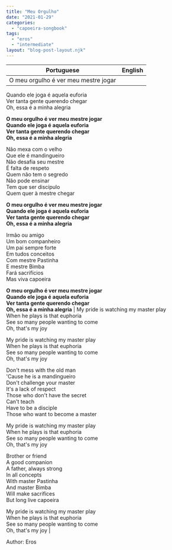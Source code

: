```yaml
---
title: "Meu Orgulho"
date: "2021-01-29"
categories: 
  - "capoeira-songbook"
tags: 
  - "eros"
  - "intermediate"
layout: "blog-post-layout.njk"
---
```


| Portuguese | English |
| --- | --- |
| O meu orgulho é ver meu mestre jogar  
Quando ele joga é aquela euforia  
Ver tanta gente querendo chegar  
Oh, essa é a minha alegria  
  
**O meu orgulho é ver meu mestre jogar  
Quando ele joga é aquela euforia  
Ver tanta gente querendo chegar  
Oh, essa é a minha alegria**  
  
Não mexa com o velho  
Que ele é mandingueiro  
Não desafia seu mestre  
É falta de respeto  
Quem não tem o segredo  
Não pode ensinar  
Tem que ser discípulo  
Quem quer à mestre chegar  
  
**O meu orgulho é ver meu mestre jogar  
Quando ele joga é aquela euforia  
Ver tanta gente querendo chegar  
Oh, essa é a minha alegria**  
  
Irmão ou amigo  
Um bom companheiro  
Um pai sempre forte  
Em tudos conceitos  
Com mestre Pastinha  
E mestre Bimba  
Fará sacrifícios  
Mas viva capoeira  
  
**O meu orgulho é ver meu mestre jogar  
Quando ele joga é aquela euforia  
Ver tanta gente querendo chegar  
Oh, essa é a minha alegria** | My pride is watching my master play  
When he plays is that euphoria  
See so many people wanting to come  
Oh, that's my joy  
  
My pride is watching my master play  
When he plays is that euphoria  
See so many people wanting to come  
Oh, that's my joy  
  
Don't mess with the old man  
'Cause he is a mandingueiro  
Don't challenge your master  
It's a lack of respect  
Those who don't have the secret  
Can't teach  
Have to be a disciple  
Those who want to become a master  
  
My pride is watching my master play  
When he plays is that euphoria  
See so many people wanting to come  
Oh, that's my joy  
  
Brother or friend  
A good companion  
A father, always strong  
In all concepts  
With master Pastinha  
And master Bimba  
Will make sacrifices  
But long live capoeira  
  
My pride is watching my master play  
When he plays is that euphoria  
See so many people wanting to come  
Oh, that's my joy |

<figcaption>

Author: Eros

</figcaption>
